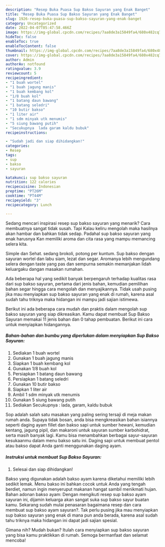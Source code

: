```yaml
---
description: "Resep Buka Puasa Sup Bakso Sayuran yang Enak Banget"
title: "Resep Buka Puasa Sup Bakso Sayuran yang Enak Banget"
slug: 1926-resep-buka-puasa-sup-bakso-sayuran-yang-enak-banget
category: Uncategorized
date: 2022-04-07T05:47:58.466Z
image: https://img-global.cpcdn.com/recipes/7aa8de3a15849fa4/680x482cq70/sup-bakso-sayuran-foto-resep-utama.jpg
hideToc: false
enableToc: true
enableTocContent: false
thumbnail: https://img-global.cpcdn.com/recipes/7aa8de3a15849fa4/680x482cq70/sup-bakso-sayuran-foto-resep-utama.jpg
cover: https://img-global.cpcdn.com/recipes/7aa8de3a15849fa4/680x482cq70/sup-bakso-sayuran-foto-resep-utama.jpg
author: Admin
authorAv: notfound
ratingvalue: 3.9
reviewcount: 5
recipeingredient:
- "1 buah wortel"
- "1 buah jagung manis"
- "1 buah kembang kol"
- "1/8 buah kol"
- "1 batang daun bawang"
- "1 batang seledri"
- "10 butir bakso"
- "1 liter air"
- "1 sdm minyak utk menumis"
- "5 siung bawang putih"
- "Secukupnya  lada garam kaldu bubuk"
recipeinstructions:

- "Sudah jadi dan siap dihidangkan!"
categories:
- Resep
tags:
- sup
- bakso
- sayuran

katakunci: sup bakso sayuran 
nutrition: 122 calories
recipecuisine: Indonesian
preptime: "PT26M"
cooktime: "PT44M"
recipeyield: "3"
recipecategory: Lunch

---
```



Sedang mencari inspirasi resep sup bakso sayuran yang menarik? Cara membuatnya sangat tidak susah. Tapi Kalau keliru mengolah maka hasilnya akan hambar dan bahkan tidak sedap. Padahal sup bakso sayuran yang enak harusnya Kan memiliki aroma dan cita rasa yang mampu memancing selera kita.


Simple dan Sehat. sedang brokoli, potong per kuntum. Sup bakso dengan sayuran wortel dan labu siam, lezat dan segar. Aromanya lebih mengundang selera dengan taste yang pas dan sempurna semakin memanjakan lidah keluargaku dangan masakan rumahan.

Ada beberapa hal yang sedikit banyak berpengaruh terhadap kualitas rasa dari sup bakso sayuran, pertama dari jenis bahan, kemudian pemilihan bahan segar hingga cara mengolah dan menyajikannya. Tidak usah pusing jika mau menyiapkan sup bakso sayuran yang enak di rumah, karena asal sudah tahu triknya maka hidangan ini mampu jadi sajian istimewa.


Berikut ini ada beberapa cara mudah dan praktis dalam mengolah sup bakso sayuran yang siap dikreasikan. Kamu dapat membuat Sup Bakso Sayuran memakai 11 jenis bahan dan 0 tahap pembuatan. Berikut ini cara untuk menyiapkan hidangannya.

<!--inarticleads1-->

##### Bahan-bahan dan bumbu yang diperlukan dalam menyiapkan Sup Bakso Sayuran:

1. Sediakan 1 buah wortel
1. Gunakan 1 buah jagung manis
1. Siapkan 1 buah kembang kol
1. Gunakan 1/8 buah kol
1. Persiapkan 1 batang daun bawang
1. Persiapkan 1 batang seledri
1. Gunakan 10 butir bakso
1. Siapkan 1 liter air
1. Ambil 1 sdm minyak utk menumis
1. Gunakan 5 siung bawang putih
1. Sediakan Secukupnya : lada, garam, kaldu bubuk


Sop adalah salah satu masakan yang paling sering tersaji di meja makan rumah anda. Supaya tidak bosan, anda bisa mengkreasikan bahan isiannya seperti daging ayam fillet dan bakso sapi untuk sumber hewani, kemudian kentang, jagung pipil, dan makaroni untuk sayuran sumber karbohidrat, serta masih banyak lagi. Kamu bisa menambahkan berbagai sayur-sayuran kesukaanmu dalam menu bakso satu ini. Daging sapi untuk membuat pentol atau bakso dapat Anda ganti menggunakan daging ayam. 

<!--inarticleads2-->

##### Instruksi untuk membuat Sup Bakso Sayuran:


1. Selesai dan siap dihidangkan!

Bakso yang digunakan adalah bakso ayam karena diketahui memiliki lebih sedikit lemak. Menu bakso ini bahkan cocok untuk Anda yang tengah berdiet, namun ingin menyeruput makanan hangat sambil menikmati hujan. Bahan adonan bakso ayam: Dengan mengikuti resep sup bakso ayam sayuran ini, dijamin keluarga akan sangat suka sup bakso sayur buatan kamu. Sekarang sudah mulai penasaran bagaimana resep dan cara membuat sup bakso ayam sayuran?. Tak perlu pusing jika mau menyiapkan sup bakso sayuran yang enak di mana pun anda berada, karena asal sudah tahu triknya maka hidangan ini dapat jadi sajian spesial. 

Gimana nih? Mudah bukan? Itulah cara menyiapkan sup bakso sayuran yang bisa kamu praktikkan di rumah. Semoga bermanfaat dan selamat mencoba!

